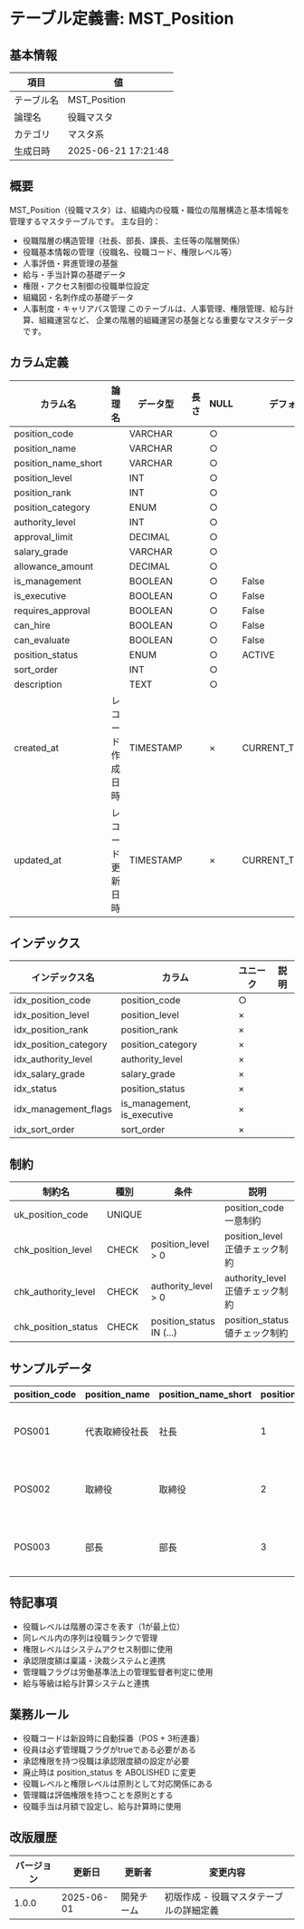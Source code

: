 # テーブル定義書: MST_Position

## 基本情報

| 項目 | 値 |
|------|-----|
| テーブル名 | MST_Position |
| 論理名 | 役職マスタ |
| カテゴリ | マスタ系 |
| 生成日時 | 2025-06-21 17:21:48 |

## 概要

MST_Position（役職マスタ）は、組織内の役職・職位の階層構造と基本情報を管理するマスタテーブルです。
主な目的：
- 役職階層の構造管理（社長、部長、課長、主任等の階層関係）
- 役職基本情報の管理（役職名、役職コード、権限レベル等）
- 人事評価・昇進管理の基盤
- 給与・手当計算の基礎データ
- 権限・アクセス制御の役職単位設定
- 組織図・名刺作成の基礎データ
- 人事制度・キャリアパス管理
このテーブルは、人事管理、権限管理、給与計算、組織運営など、
企業の階層的組織運営の基盤となる重要なマスタデータです。


## カラム定義

| カラム名 | 論理名 | データ型 | 長さ | NULL | デフォルト | 説明 |
|----------|--------|----------|------|------|------------|------|
| position_code |  | VARCHAR |  | ○ |  |  |
| position_name |  | VARCHAR |  | ○ |  |  |
| position_name_short |  | VARCHAR |  | ○ |  |  |
| position_level |  | INT |  | ○ |  |  |
| position_rank |  | INT |  | ○ |  |  |
| position_category |  | ENUM |  | ○ |  |  |
| authority_level |  | INT |  | ○ |  |  |
| approval_limit |  | DECIMAL |  | ○ |  |  |
| salary_grade |  | VARCHAR |  | ○ |  |  |
| allowance_amount |  | DECIMAL |  | ○ |  |  |
| is_management |  | BOOLEAN |  | ○ | False |  |
| is_executive |  | BOOLEAN |  | ○ | False |  |
| requires_approval |  | BOOLEAN |  | ○ | False |  |
| can_hire |  | BOOLEAN |  | ○ | False |  |
| can_evaluate |  | BOOLEAN |  | ○ | False |  |
| position_status |  | ENUM |  | ○ | ACTIVE |  |
| sort_order |  | INT |  | ○ |  |  |
| description |  | TEXT |  | ○ |  |  |
| created_at | レコード作成日時 | TIMESTAMP |  | × | CURRENT_TIMESTAMP | レコード作成日時 |
| updated_at | レコード更新日時 | TIMESTAMP |  | × | CURRENT_TIMESTAMP | レコード更新日時 |

## インデックス

| インデックス名 | カラム | ユニーク | 説明 |
|----------------|--------|----------|------|
| idx_position_code | position_code | ○ |  |
| idx_position_level | position_level | × |  |
| idx_position_rank | position_rank | × |  |
| idx_position_category | position_category | × |  |
| idx_authority_level | authority_level | × |  |
| idx_salary_grade | salary_grade | × |  |
| idx_status | position_status | × |  |
| idx_management_flags | is_management, is_executive | × |  |
| idx_sort_order | sort_order | × |  |

## 制約

| 制約名 | 種別 | 条件 | 説明 |
|--------|------|------|------|
| uk_position_code | UNIQUE |  | position_code一意制約 |
| chk_position_level | CHECK | position_level > 0 | position_level正値チェック制約 |
| chk_authority_level | CHECK | authority_level > 0 | authority_level正値チェック制約 |
| chk_position_status | CHECK | position_status IN (...) | position_status値チェック制約 |

## サンプルデータ

| position_code | position_name | position_name_short | position_level | position_rank | position_category | authority_level | approval_limit | salary_grade | allowance_amount | is_management | is_executive | requires_approval | can_hire | can_evaluate | position_status | sort_order | description |
|------|------|------|------|------|------|------|------|------|------|------|------|------|------|------|------|------|------|
| POS001 | 代表取締役社長 | 社長 | 1 | 1 | EXECUTIVE | 10 | 999999999.99 | E1 | 500000.0 | True | True | True | True | True | ACTIVE | 1 | 会社の最高責任者として経営全般を統括 |
| POS002 | 取締役 | 取締役 | 2 | 1 | EXECUTIVE | 9 | 100000000.0 | E2 | 300000.0 | True | True | True | True | True | ACTIVE | 2 | 取締役会メンバーとして経営方針決定に参画 |
| POS003 | 部長 | 部長 | 3 | 1 | MANAGER | 7 | 10000000.0 | M1 | 100000.0 | True | False | True | True | True | ACTIVE | 3 | 部門の責任者として業務全般を管理 |

## 特記事項

- 役職レベルは階層の深さを表す（1が最上位）
- 同レベル内の序列は役職ランクで管理
- 権限レベルはシステムアクセス制御に使用
- 承認限度額は稟議・決裁システムと連携
- 管理職フラグは労働基準法上の管理監督者判定に使用
- 給与等級は給与計算システムと連携

## 業務ルール

- 役職コードは新設時に自動採番（POS + 3桁連番）
- 役員は必ず管理職フラグがtrueである必要がある
- 承認権限を持つ役職は承認限度額の設定が必要
- 廃止時は position_status を ABOLISHED に変更
- 役職レベルと権限レベルは原則として対応関係にある
- 管理職は評価権限を持つことを原則とする
- 役職手当は月額で設定し、給与計算時に使用

## 改版履歴

| バージョン | 更新日 | 更新者 | 変更内容 |
|------------|--------|--------|----------|
| 1.0.0 | 2025-06-01 | 開発チーム | 初版作成 - 役職マスタテーブルの詳細定義 |